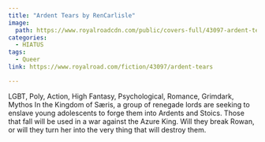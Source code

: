 ```yaml
---
title: "Ardent Tears by RenCarlisle"
image:
  path: https://www.royalroadcdn.com/public/covers-full/43097-ardent-tears.jpg
categories:
  - HIATUS
tags:
  - Queer
link: https://www.royalroad.com/fiction/43097/ardent-tears

---
```

LGBT, Poly, Action, High Fantasy, Psychological, Romance, Grimdark, Mythos
In the Kingdom of Særis, a group of renegade lords are seeking to enslave young adolescents to forge them into Ardents and Stoics. Those that fall will be used in a war against the Azure King. Will they break Rowan, or will they turn her into the very thing that will destroy them.